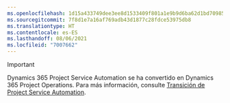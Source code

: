 ```yaml
---
ms.openlocfilehash: 1d15a433749dee3ee8d1533409f801a1e9b9d6ba62d1bd70985e3997f1547db0
ms.sourcegitcommit: 7f8d1e7a16af769adb43d1877c28fdce53975db8
ms.translationtype: HT
ms.contentlocale: es-ES
ms.lasthandoff: 08/06/2021
ms.locfileid: "7007662"
---
```

> [!IMPORTANT]
> Dynamics 365 Project Service Automation se ha convertido en Dynamics 365 Project Operations. Para más información, consulte [Transición de Project Service Automation](https://dynamics.microsoft.com/en-us/project-service-automation/overview/).
